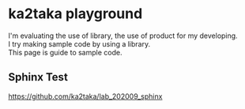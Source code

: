 
# ka2taka playground
I'm evaluating the use of library, the use of product for my developing.  <br>
I try making sample code by using a library.  <br>
This page is guide to sample code.    

## Sphinx Test
https://github.com/ka2taka/lab_202009_sphinx

